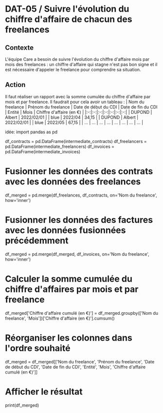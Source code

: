 # **DAT-05** / Suivre l'évolution du chiffre d'affaire de chacun des freelances


## Contexte
L'équipe Care a besoin de suivre l'évolution du chiffre d'affaire mois par mois des freelances : un chiffre d'affaire qui stagne n'est pas bon signe et il est nécessaire d'appeler le freelance pour comprendre sa situation.


## Action
Il faut réaliser un rapport avec la somme cumulée du chiffre d'affaire par mois et par freelance. Il faudrait pour cela avoir un tableau :
| Nom du freelance | Prénom du freelance | Date de début du CDI | Date de fin du CDI | Entité | Mois | Chiffre d'affaire (en €) |
|:-:|:-:|:-:|:-:|:-:|:-:|:-:|
| DUPOND | Albert | 2022/02/01 |  | blue | 2022/04 | 34,15 |
| DUPOND | Albert | 2022/02/01 |  | blue | 2022/05 | 67,15 |
| ... | ... | ... | ... | ... | ... | ... | ... |

idée:
import pandas as pd


df_contracts = pd.DataFrame(intermediate_contracts)
df_freelancers = pd.DataFrame(intermediate_freelancers)
df_invoices = pd.DataFrame(intermediate_invoices)

# Fusionner les données des contrats avec les données des freelances
df_merged = pd.merge(df_freelances, df_contracts, on='Nom du freelance', how='inner')

# Fusionner les données des factures avec les données fusionnées précédemment
df_merged = pd.merge(df_merged, df_invoices, on='Nom du freelance', how='inner')

# Calculer la somme cumulée du chiffre d'affaires par mois et par freelance
df_merged['Chiffre d\'affaire cumulé (en €)'] = df_merged.groupby(['Nom du freelance', 'Mois'])['Chiffre d\'affaire (en €)'].cumsum()

# Réorganiser les colonnes dans l'ordre souhaité
df_merged = df_merged[['Nom du freelance', 'Prénom du freelance', 'Date de début du CDI', 'Date de fin du CDI', 'Entité', 'Mois', 'Chiffre d\'affaire cumulé (en €)']]

# Afficher le résultat
print(df_merged)
